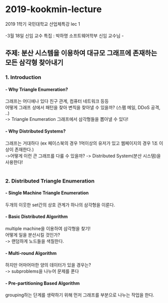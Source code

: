 # 2019-kookmin-lecture
2019 1학기 국민대학교 산업체특강 lec 1 </br>
</br>
-3월 18일 신임 교수 특집 : 박하명 소프트웨어학부 신임 교수님 -
</br>
## 주제: 분산 시스템을 이용하여 대규모 그래프에 존재하는 모든 삼각형 찾아내기</br>
### 1. Introduction
#### - Why Triangle Enumeration?
그래프는 어디에나 있다 친구 관계, 컴퓨터 네트워크 등등</br>
어떻게 그래프 상에서 패턴을 찾아 변칙을 찾아낼 수 있을까? (스팸 메일, DDoS 공격, ..)</br>
-> Triangle Enumeration 그래프에서 삼각형들을 뽑아낼 수 있다!
#### - Why Distributed Systems?
그래프는 거대하다 (ex 페이스북의 경우 1억이상의 유저가 있고 웹페이지의 경우 1조 이상이 존재한다.)</br>
->어떻게 이런 큰 그래프를 다룰 수 있을까? -> Distributed System(분산 시스템)을 사용한다! </br></br>
### 2. Distributed Triangle Enumeration
#### - Single Machine Triangle Enumeration
두개의 이웃한 set간의 상호 관계가 하나의 삼각형을 이룬다.
#### - Basic Distributed Algorithm
multiple machine을 이용하여 삼각형을 찾기!</br>
어떻게 일을 분산시킬 것인가?</br>
-> 랜덤하게 노드들을 색칠한다.
#### - Multi-round Algorithm
하지만 어마어마한 양의 데이터가 있을 경우는?</br>
-> subproblems을 나누어 문제를 푼다
#### - Pre-partitioning Based Algorithm
grouping하는 단계를 생략하기 위해 먼저 그래프를 부분으로 나누는 작업을 한다.
